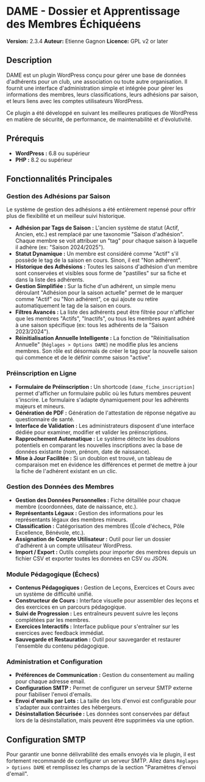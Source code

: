 # DAME - Dossier et Apprentissage des Membres Échiquéens

**Version:** 2.3.4
**Auteur:** Etienne Gagnon
**Licence:** GPL v2 or later

## Description

DAME est un plugin WordPress conçu pour gérer une base de données d'adhérents pour un club, une association ou toute autre organisation. Il fournit une interface d'administration simple et intégrée pour gérer les informations des membres, leurs classifications, leurs adhésions par saison, et leurs liens avec les comptes utilisateurs WordPress.

Ce plugin a été développé en suivant les meilleures pratiques de WordPress en matière de sécurité, de performance, de maintenabilité et d'évolutivité.

## Prérequis

*   **WordPress :** 6.8 ou supérieur
*   **PHP :** 8.2 ou supérieur

## Fonctionnalités Principales

### Gestion des Adhésions par Saison

Le système de gestion des adhésions a été entièrement repensé pour offrir plus de flexibilité et un meilleur suivi historique.

*   **Adhésion par Tags de Saison :** L'ancien système de statut (Actif, Ancien, etc.) est remplacé par une taxonomie "Saison d'adhésion". Chaque membre se voit attribuer un "tag" pour chaque saison à laquelle il adhère (ex: "Saison 2024/2025").
*   **Statut Dynamique :** Un membre est considéré comme "Actif" s'il possède le tag de la saison en cours. Sinon, il est "Non adhérent".
*   **Historique des Adhésions :** Toutes les saisons d'adhésion d'un membre sont conservées et visibles sous forme de "pastilles" sur sa fiche et dans la liste des adhérents.
*   **Gestion Simplifiée :** Sur la fiche d'un adhérent, un simple menu déroulant "Adhésion pour la saison actuelle" permet de le marquer comme "Actif" ou "Non adhérent", ce qui ajoute ou retire automatiquement le tag de la saison en cours.
*   **Filtres Avancés :** La liste des adhérents peut être filtrée pour n'afficher que les membres "Actifs", "Inactifs", ou tous les membres ayant adhéré à une saison spécifique (ex: tous les adhérents de la "Saison 2023/2024").
*   **Réinitialisation Annuelle Intelligente :** La fonction de "Réinitialisation Annuelle" (`Réglages > Options DAME`) ne modifie plus les anciens membres. Son rôle est désormais de créer le tag pour la nouvelle saison qui commence et de le définir comme saison "active".

### Préinscription en Ligne

*   **Formulaire de Préinscription :** Un shortcode `[dame_fiche_inscription]` permet d'afficher un formulaire public où les futurs membres peuvent s'inscrire. Le formulaire s'adapte dynamiquement pour les adhérents majeurs et mineurs.
*   **Génération de PDF :** Génération de l'attestation de réponse négative au questionnaire de santé.
*   **Interface de Validation :** Les administrateurs disposent d'une interface dédiée pour examiner, modifier et valider les préinscriptions.
*   **Rapprochement Automatique :** Le système détecte les doublons potentiels en comparant les nouvelles inscriptions avec la base de données existante (nom, prénom, date de naissance).
*   **Mise à Jour Facilitée :** Si un doublon est trouvé, un tableau de comparaison met en évidence les différences et permet de mettre à jour la fiche de l'adhérent existant en un clic.

### Gestion des Données des Membres

*   **Gestion des Données Personnelles :** Fiche détaillée pour chaque membre (coordonnées, date de naissance, etc.).
*   **Représentants Légaux :** Gestion des informations pour les représentants légaux des membres mineurs.
*   **Classification :** Catégorisation des membres (École d'échecs, Pôle Excellence, Bénévole, etc.).
*   **Assignation de Compte Utilisateur :** Outil pour lier un dossier d'adhérent à un compte utilisateur WordPress.
*   **Import / Export :** Outils complets pour importer des membres depuis un fichier CSV et exporter toutes les données en CSV ou JSON.

### Module Pédagogique (Échecs)

*   **Contenus Pédagogiques :** Gestion de Leçons, Exercices et Cours avec un système de difficulté unifié.
*   **Constructeur de Cours :** Interface visuelle pour assembler des leçons et des exercices en un parcours pédagogique.
*   **Suivi de Progression :** Les entraîneurs peuvent suivre les leçons complétées par les membres.
*   **Exercices Interactifs :** Interface publique pour s'entraîner sur les exercices avec feedback immédiat.
*   **Sauvegarde et Restauration :** Outil pour sauvegarder et restaurer l'ensemble du contenu pédagogique.

### Administration et Configuration

*   **Préférences de Communication :** Gestion du consentement au mailing pour chaque adresse email.
*   **Configuration SMTP :** Permet de configurer un serveur SMTP externe pour fiabiliser l'envoi d'emails.
*   **Envoi d'emails par Lots :** La taille des lots d'envoi est configurable pour s'adapter aux contraintes des hébergeurs.
*   **Désinstallation Sécurisée :** Les données sont conservées par défaut lors de la désinstallation, mais peuvent être supprimées via une option.

## Configuration SMTP

Pour garantir une bonne délivrabilité des emails envoyés via le plugin, il est fortement recommandé de configurer un serveur SMTP. Allez dans `Réglages > Options DAME` et remplissez les champs de la section "Paramètres d'envoi d'email".
